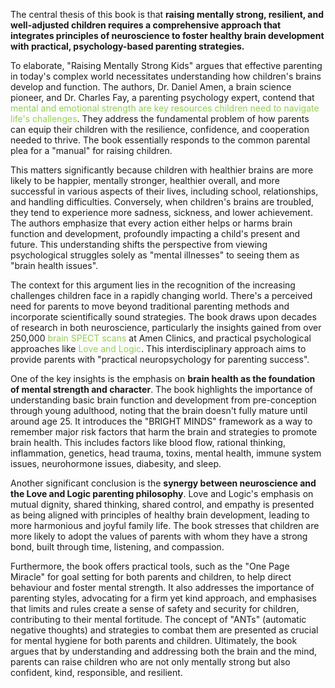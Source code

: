 The central thesis of this book is that **raising mentally strong, resilient, and well-adjusted children requires a comprehensive approach that integrates principles of neuroscience to foster healthy brain development with practical, psychology-based parenting strategies.**

To elaborate, "Raising Mentally Strong Kids" argues that effective parenting in today's complex world necessitates understanding how children's brains develop and function. The authors, Dr. Daniel Amen, a brain science pioneer, and Dr. Charles Fay, a parenting psychology expert, contend that <span style="color:rgb(146, 208, 80)">mental and emotional strength are key resources children need to navigate life's challenges</span>. They address the fundamental problem of how parents can equip their children with the resilience, confidence, and cooperation needed to thrive. The book essentially responds to the common parental plea for a "manual" for raising children.

This matters significantly because children with healthier brains are more likely to be happier, mentally stronger, healthier overall, and more successful in various aspects of their lives, including school, relationships, and handling difficulties. Conversely, when children's brains are troubled, they tend to experience more sadness, sickness, and lower achievement. The authors emphasize that every action either helps or harms brain function and development, profoundly impacting a child's present and future. This understanding shifts the perspective from viewing psychological struggles solely as "mental illnesses" to seeing them as "brain health issues".

The context for this argument lies in the recognition of the increasing challenges children face in a rapidly changing world. There's a perceived need for parents to move beyond traditional parenting methods and incorporate scientifically sound strategies. The book draws upon decades of research in both neuroscience, particularly the insights gained from over 250,000 <span style="color:rgb(146, 208, 80)">brain SPECT scans</span> at Amen Clinics, and practical psychological approaches like <span style="color:rgb(146, 208, 80)">Love and Logic</span>. This interdisciplinary approach aims to provide parents with "practical neuropsychology for parenting success".

One of the key insights is the emphasis on **brain health as the foundation of mental strength and character**. The book highlights the importance of understanding basic brain function and development from pre-conception through young adulthood, noting that the brain doesn't fully mature until around age 25. It introduces the "BRIGHT MINDS" framework as a way to remember major risk factors that harm the brain and strategies to promote brain health. This includes factors like blood flow, rational thinking, inflammation, genetics, head trauma, toxins, mental health, immune system issues, neurohormone issues, diabesity, and sleep.

Another significant conclusion is the **synergy between neuroscience and the Love and Logic parenting philosophy**. Love and Logic's emphasis on mutual dignity, shared thinking, shared control, and empathy is presented as being aligned with principles of healthy brain development, leading to more harmonious and joyful family life. The book stresses that children are more likely to adopt the values of parents with whom they have a strong bond, built through time, listening, and compassion.

Furthermore, the book offers practical tools, such as the "One Page Miracle" for goal setting for both parents and children, to help direct behaviour and foster mental strength. It also addresses the importance of parenting styles, advocating for a firm yet kind approach, and emphasises that limits and rules create a sense of safety and security for children, contributing to their mental fortitude. The concept of "ANTs" (automatic negative thoughts) and strategies to combat them are presented as crucial for mental hygiene for both parents and children. Ultimately, the book argues that by understanding and addressing both the brain and the mind, parents can raise children who are not only mentally strong but also confident, kind, responsible, and resilient.